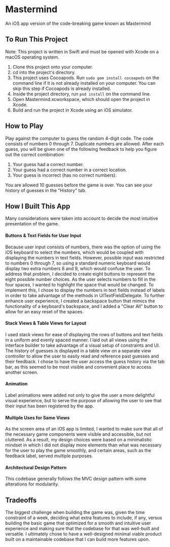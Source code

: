 # Mastermind
An iOS app version of the code-breaking game known as Mastermind

## To Run This Project
Note: This project is written in Swift and must be opened with Xcode on a macOS operating system.
1) Clone this project onto your computer.
2) cd into the project's directory.
3) This project uses Cocoapods. Run `sudo gem install cocoapods` on the command line if it is not already installed on your computer. You can skip this step if Cocoapods is already installed.
3) Inside the project directory, run `pod install` on the command line.
4) Open Mastermind.xcworkspace, which should open the project in Xcode.
5) Build and run the project in Xcode using an iOS simulator.

## How to Play
Play against the computer to guess the random 4-digit code. The code consists of numbers 0 through 7. Duplicate numbers are allowed. After each guess, you will be given one of the following feedback to help you figure out the correct combination:
1) Your guess had a correct number.
2) Your guess had a correct number in a correct location.
3) Your guess is incorrect (has no correct numbers).

You are allowed 10 guesses before the game is over. You can see your history of guesses in the "History" tab.

## How I Built This App
Many considerations were taken into account to decide the most intuitive presentation of the game.
#### Buttons & Text Fields for User Input
Because user input consists of numbers, there was the option of using the iOS keyboard to select the numbers, which would be coupled with displaying the numbers in text fields. However, possible input was restricted to numbers 0 through 7, so using a standard numeric keyboard would display two extra numbers 8 and 9, which would confuse the user. To address that problem, I decided to create eight buttons to represent the eight possible number choices. As the user selects numbers to fill in the four spaces, I wanted to highlight the space that would be changed. To implement this, I chose to display the numbers in text fields instead of labels in order to take advantage of the methods in UITextFieldDelegate. To further enhance user experience, I created a backspace button that mimics the functionality of a keyboard's backspace, and I added a "Clear All" button to allow for an easy reset of the spaces.
#### Stack Views & Table Views for Layout
I used stack views for ease of displaying the rows of buttons and text fields in a uniform and evenly spaced manner. I laid out all views using the interface builder to take advantage of a visual setup of constraints and UI. The history of guesses is displayed in a table view on a separate view controller to allow the user to easily read and reference past guesses and their feedback. I chose to have the user access the guess history via the tab bar, as this seemed to be most visible and convenient place to access another screen.
#### Animation
Label animations were added not only to give the user a more delightful visual experience, but to serve the purpose of allowing the user to see that their input has been registered by the app.
#### Multiple Uses for Same Views
As the screen area of an iOS app is limited, I wanted to make sure that all of the necessary game components were visible and accessible, but not cluttered. As a result, my design choices were based on a minimalistic mindset in which I did not display more elements than what was necessary for the user to play the game smoothly, and certain areas, such as the feedback label, served multiple purposes.
#### Architectural Design Pattern
This codebase generally follows the MVC design pattern with some alterations for modularity.

## Tradeoffs 
The biggest challenge when building the game was, given the time constraint of a week, deciding what extra features to include, if any, versus building the basic game that optimized for a smooth and intuitive user experience and making sure that the codebase for that was well-built and versatile. I ultimately chose to have a well-designed minimal viable product built on a maintainable codebase that I can build more features upon.
